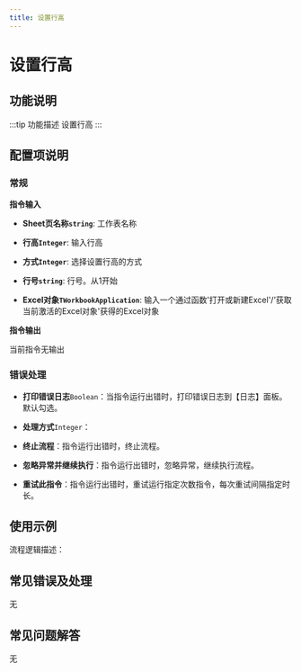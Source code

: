 ```yaml
---
title: 设置行高
---
```


# 设置行高

## 功能说明

:::tip 功能描述
设置行高
:::

## 配置项说明

### 常规

**指令输入**

- **Sheet页名称`string`**: 工作表名称

- **行高`Integer`**: 输入行高

- **方式`Integer`**: 选择设置行高的方式

- **行号`string`**: 行号。从1开始

- **Excel对象`TWorkbookApplication`**: 输入一个通过函数'打开或新建Excel'/'获取当前激活的Excel对象'获得的Excel对象


**指令输出**

当前指令无输出

### 错误处理

- **打印错误日志**`Boolean`：当指令运行出错时，打印错误日志到【日志】面板。默认勾选。

- **处理方式**`Integer`：

 - **终止流程**：指令运行出错时，终止流程。

 - **忽略异常并继续执行**：指令运行出错时，忽略异常，继续执行流程。

 - **重试此指令**：指令运行出错时，重试运行指定次数指令，每次重试间隔指定时长。

## 使用示例

流程逻辑描述：

## 常见错误及处理

无

## 常见问题解答

无


